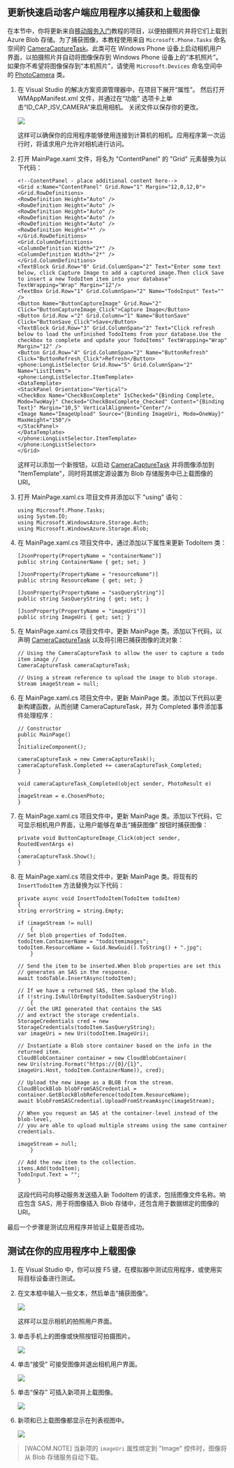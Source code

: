 <a name="add-select-images"></a>
## 更新快速启动客户端应用程序以捕获和上载图像

在本节中，你将更新来自[移动服务入门][]教程的项目，以便拍摄照片并将它们上载到 Azure Blob 存储。为了捕获图像，本教程使用来自 `Microsoft.Phone.Tasks` 命名空间的 [CameraCaptureTask][]。此类可在 Windows Phone 设备上启动相机用户界面，以拍摄照片并自动将图像保存到 Windows Phone 设备上的“本机照片”。如果你不希望将图像保存到“本机照片”，请使用 `Microsoft.Devices` 命名空间中的 [PhotoCamera][] 类。

1.  在 Visual Studio 的解决方案资源管理器中，在项目下展开“属性”。 然后打开 WMAppManifest.xml 文件，并通过在“功能” 选项卡上单击“ID\_CAP\_ISV\_CAMERA”来启用相机。 关闭文件以保存你的更改。

    ![][0]

    这样可以确保你的应用程序能够使用连接到计算机的相机。应用程序第一次运行时，将请求用户允许对相机进行访问。

2.  打开 MainPage.xaml 文件，将名为 "ContentPanel" 的 "Grid" 元素替换为以下代码：

        <!--ContentPanel - place additional content here-->
        <Grid x:Name="ContentPanel" Grid.Row="1" Margin="12,0,12,0">
        <Grid.RowDefinitions>
        <RowDefinition Height="Auto" />
        <RowDefinition Height="Auto" />
        <RowDefinition Height="Auto" />
        <RowDefinition Height="Auto" />
        <RowDefinition Height="Auto" />
        <RowDefinition Height="*" />
        </Grid.RowDefinitions>
        <Grid.ColumnDefinitions>
        <ColumnDefinition Width="2*" />
        <ColumnDefinition Width="2*" />
        </Grid.ColumnDefinitions>
        <TextBlock Grid.Row="0" Grid.ColumnSpan="2" Text="Enter some text below, click Capture Image to add a captured image.Then click Save to insert a new TodoItem item into your database" TextWrapping="Wrap" Margin="12"/>
        <TextBox Grid.Row="1" Grid.ColumnSpan="2" Name="TodoInput" Text="" />
        <Button Name="ButtonCaptureImage" Grid.Row="2" Click="ButtonCaptureImage_Click">Capture Image</Button>
        <Button Grid.Row ="2" Grid.Column="1" Name="ButtonSave" Click="ButtonSave_Click">Save</Button>
        <TextBlock Grid.Row="3" Grid.ColumnSpan="2" Text="Click refresh below to load the unfinished TodoItems from your database.Use the checkbox to complete and update your TodoItems" TextWrapping="Wrap" Margin="12" />
        <Button Grid.Row="4" Grid.ColumnSpan="2" Name="ButtonRefresh" Click="ButtonRefresh_Click">Refresh</Button>
        <phone:LongListSelector Grid.Row="5" Grid.ColumnSpan="2" Name="ListItems">
        <phone:LongListSelector.ItemTemplate>
        <DataTemplate>
        <StackPanel Orientation="Vertical">
        <CheckBox Name="CheckBoxComplete" IsChecked="{Binding Complete, Mode=TwoWay}" Checked="CheckBoxComplete_Checked" Content="{Binding Text}" Margin="10,5" VerticalAlignment="Center"/>
        <Image Name="ImageUpload" Source="{Binding ImageUri, Mode=OneWay}" MaxHeight="150"/>
        </StackPanel>
        </DataTemplate>
        </phone:LongListSelector.ItemTemplate>
        </phone:LongListSelector>
        </Grid>

    这样可以添加一个新按钮，以启动 [CameraCaptureTask][] 并将图像添加到 "ItemTemplate"，同时将其绑定源设置为 Blob 存储服务中已上载图像的 URI。

3.  打开 MainPage.xaml.cs 项目文件并添加以下 "using" 语句：

        using Microsoft.Phone.Tasks;
        using System.IO;
        using Microsoft.WindowsAzure.Storage.Auth;
        using Microsoft.WindowsAzure.Storage.Blob;

4.  在 MainPage.xaml.cs 项目文件中，通过添加以下属性来更新 TodoItem 类：

        [JsonProperty(PropertyName = "containerName")]
        public string ContainerName { get; set; }

        [JsonProperty(PropertyName = "resourceName")]
        public string ResourceName { get; set; }

        [JsonProperty(PropertyName = "sasQueryString")]
        public string SasQueryString { get; set; }

        [JsonProperty(PropertyName = "imageUri")]
        public string ImageUri { get; set; } 

5.  在 MainPage.xaml.cs 项目文件中，更新 MainPage 类。添加以下代码，以声明 [CameraCaptureTask][] 以及将引用已捕获图像的流对象：

        // Using the CameraCaptureTask to allow the user to capture a todo item image //
        CameraCaptureTask cameraCaptureTask;

        // Using a stream reference to upload the image to blob storage.
        Stream imageStream = null;

6.  在 MainPage.xaml.cs 项目文件中，更新 MainPage 类。添加以下代码以更新构建函数，从而创建 CameraCaptureTask，并为 Completed 事件添加事件处理程序：

        // Constructor
        public MainPage()
        {
        InitializeComponent();

        cameraCaptureTask = new CameraCaptureTask();
        cameraCaptureTask.Completed += cameraCaptureTask_Completed;
        }

        void cameraCaptureTask_Completed(object sender, PhotoResult e)
        {
        imageStream = e.ChosenPhoto;
        }

7.  在 MainPage.xaml.cs 项目文件中，更新 MainPage 类。添加以下代码，它可显示相机用户界面，让用户能够在单击“捕获图像” 按钮时捕获图像：

        private void ButtonCaptureImage_Click(object sender, RoutedEventArgs e)
        {
        cameraCaptureTask.Show();
        }

8.  在 MainPage.xaml.cs 项目文件中，更新 MainPage 类。将现有的 `InsertTodoItem` 方法替换为以下代码：

        private async void InsertTodoItem(TodoItem todoItem)
        {
        string errorString = string.Empty;            

        if (imageStream != null)
            {
        // Set blob properties of TodoItem.
        todoItem.ContainerName = "todoitemimages";
        todoItem.ResourceName = Guid.NewGuid().ToString() + ".jpg";
            }                       

        // Send the item to be inserted.When blob properties are set this
        // generates an SAS in the response.
        await todoTable.InsertAsync(todoItem);  

        // If we have a returned SAS, then upload the blob.
        if (!string.IsNullOrEmpty(todoItem.SasQueryString))
            {
        // Get the URI generated that contains the SAS 
        // and extract the storage credentials.
        StorageCredentials cred = new StorageCredentials(todoItem.SasQueryString);
        var imageUri = new Uri(todoItem.ImageUri);

        // Instantiate a Blob store container based on the info in the returned item.
        CloudBlobContainer container = new CloudBlobContainer(
        new Uri(string.Format("https://{0}/{1}",
        imageUri.Host, todoItem.ContainerName)), cred);                

        // Upload the new image as a BLOB from the stream.
        CloudBlockBlob blobFromSASCredential =
        container.GetBlockBlobReference(todoItem.ResourceName);
        await blobFromSASCredential.UploadFromStreamAsync(imageStream);

        // When you request an SAS at the container-level instead of the blob-level,
        // you are able to upload multiple streams using the same container credentials.

        imageStream = null;
            }              

        // Add the new item to the collection.
        items.Add(todoItem);
        TodoInput.Text = "";
        }

    这段代码可向移动服务发送插入新 TodoItem 的请求，包括图像文件名称。响应包含 SAS，用于将图像插入 Blob 存储中，还包含用于数据绑定的图像的 URI。

最后一个步骤是测试应用程序并验证上载是否成功。

<a name="test"></a>
## 测试在你的应用程序中上载图像

1.  在 Visual Studio 中，你可以按 F5 键，在模拟器中测试应用程序，或使用实际目标设备进行测试。

2.  在文本框中输入一些文本，然后单击“捕获图像”。 

    ![][1]

    这样可以显示相机的拍照用户界面。

3.  单击手机上的图像或快照按钮可拍摄图片。

    ![][2]

4.  单击“接受” 可接受图像并退出相机用户界面。

    ![][3]

5.  单击“保存” 可插入新项并上载图像。

    ![][4]

6.  新项和已上载图像都显示在列表视图中。

    ![][5]

> [WACOM.NOTE] 当新项的 `imageUri` 属性绑定到 "Image" 控件时，图像将从 Blob 存储服务自动下载。

  [移动服务入门]: /zh-cn/documentation/articles/mobile-services-windows-phone-get-started
  [CameraCaptureTask]: http://msdn.microsoft.com/zh-cn/library/windowsphone/develop/microsoft.phone.tasks.cameracapturetask(v=vs.105).aspx
  [PhotoCamera]: http://msdn.microsoft.com/zh-cn/library/windowsphone/develop/microsoft.devices.photocamera(v=vs.105).aspx
  [0]: ./media/mobile-services-windows-phone-upload-to-blob-storage/mobile-upload-blob-app-WMAppmanifest-wp8.png
  [1]: ./media/mobile-services-windows-phone-upload-to-blob-storage/mobile-upload-blob-app-view-wp8.png
  [2]: ./media/mobile-services-windows-phone-upload-to-blob-storage/mobile-upload-blob-app-view-camera-wp8.png
  [3]: ./media/mobile-services-windows-phone-upload-to-blob-storage/mobile-upload-blob-app-view-camera-accept-wp8.png
  [4]: ./media/mobile-services-windows-phone-upload-to-blob-storage/mobile-upload-blob-app-view-save-wp8.png
  [5]: ./media/mobile-services-windows-phone-upload-to-blob-storage/mobile-upload-blob-app-view-final-wp8.png
